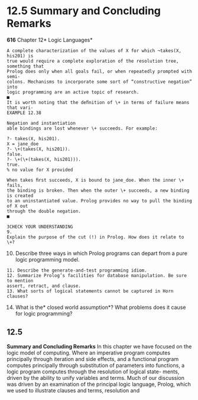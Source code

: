 # 12.5 Summary and Concluding Remarks

**616**
Chapter 12* Logic Languages*

```
A complete characterization of the values of X for which ¬takes(X, his201) is
true would require a complete exploration of the resolution tree, something that
Prolog does only when all goals fail, or when repeatedly prompted with semi-
colons. Mechanisms to incorporate some sort of “constructive negation” into
logic programming are an active topic of research.
■
It is worth noting that the deﬁnition of \+ in terms of failure means that vari-
EXAMPLE 12.38
```

```
Negation and instantiation
able bindings are lost whenever \+ succeeds. For example:
```

```
?- takes(X, his201).
X = jane_doe
?- \+(takes(X, his201)).
false.
?- \+(\+(takes(X, his201))).
true.
% no value for X provided
```

```
When takes ﬁrst succeeds, X is bound to jane_doe. When the inner \+ fails,
the binding is broken. Then when the outer \+ succeeds, a new binding is created
to an uninstantiated value. Prolog provides no way to pull the binding of X out
through the double negation.
■
```

```
3CHECK YOUR UNDERSTANDING
9.
Explain the purpose of the cut (!) in Prolog. How does it relate to \+?
```

10. Describe three ways in which Prolog programs can depart from a pure logic
programming model.

```
11. Describe the generate-and-test programming idiom.
12. Summarize Prolog’s facilities for database manipulation. Be sure to mention
assert, retract, and clause.
13. What sorts of logical statements cannot be captured in Horn clauses?
```

14. What is the* closed world assumption*? What problems does it cause for logic
programming?

## 12.5

**Summary and Concluding Remarks**
In this chapter we have focused on the logic model of computing. Where an
imperative program computes principally through iteration and side effects, and
a functional program computes principally through substitution of parameters
into functions, a logic program computes through the resolution of logical state-
ments, driven by the ability to unify variables and terms.
Much of our discussion was driven by an examination of the principal logic
language, Prolog, which we used to illustrate clauses and terms, resolution and

